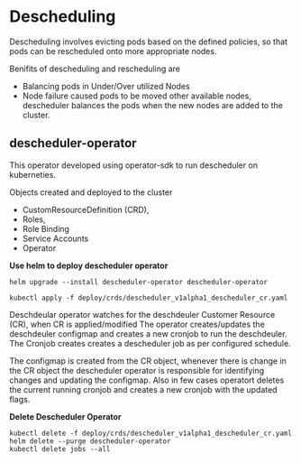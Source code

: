 # Descheduling

Descheduling involves evicting pods based on the defined policies, so that pods can be rescheduled onto more appropriate nodes.

Benifits of descheduling and rescheduling are
- Balancing pods in Under/Over utilized Nodes  
- Node failure caused pods to be moved other available nodes, descheduler balances the pods when the new nodes are added to the cluster.

## descheduler-operator
This operator developed using operator-sdk to run descheduler on kuberneties.

Objects created and deployed to the cluster
- CustomResourceDefinition (CRD), 
- Roles, 
- Role Binding 
- Service Accounts 
- Operator

**Use helm to deploy descheduler operator**

```
helm upgrade --install descheduler-operator descheduler-operator 

kubectl apply -f deploy/crds/descheduler_v1alpha1_descheduler_cr.yaml

```

Deschdeular operator watches for the deschdeuler Customer Resource (CR), when CR is applied/modified 
The operator creates/updates the deschdeuler configmap and 
creates a new cronjob to run the deschdeuler. The Cronjob creates creates a descheduler job as per configured schedule.

The configmap is created from the CR object, whenever there is change in the CR object the descheduler operator is responsible for identifying changes and updating the configmap. Also in few cases operatort deletes the current running cronjob and creates a new cronjob with the updated flags.


**Delete Descheduler Operator**
```
kubectl delete -f deploy/crds/descheduler_v1alpha1_descheduler_cr.yaml
helm delete --purge descheduler-operator
kubectl delete jobs --all
```
